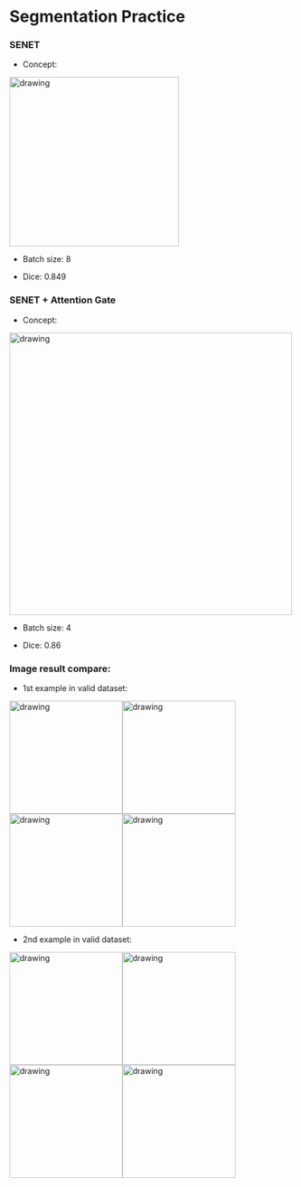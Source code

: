 # Segmentation Practice
### SENET
  - Concept:
  <img src="https://user-images.githubusercontent.com/56510169/131803211-ec2d6dd8-a579-4b69-9ade-d75a241d52b9.png" alt="drawing" width="300"/>
  
  - Batch size: 8
  
  - Dice: 0.849

### SENET + Attention Gate
  - Concept:
  <img src="https://user-images.githubusercontent.com/56510169/131803546-2ac19767-69ed-4d48-842a-e92e413944f9.png" alt="drawing" width="500"/>
  
  - Batch size: 4
  
  - Dice: 0.86

### Image result compare:
- 1st example in valid dataset:

<img src="https://user-images.githubusercontent.com/56510169/131805578-5f577339-72c1-40b5-a022-3c72981f1133.png" alt="drawing" width="200"/><img src="https://user-images.githubusercontent.com/56510169/131806076-fdc38da5-d8c3-43a1-8ad9-c0b8e7c887f1.png" alt="drawing" width="200"/><img src="https://user-images.githubusercontent.com/56510169/131806379-b8e5c6d1-baf1-4bfb-9618-b9984213e280.png" alt="drawing" width="200"/><img src="https://user-images.githubusercontent.com/56510169/131805280-2c4a5153-cfc6-41b1-828e-74db01225f03.png" alt="drawing" width="200"/>

- 2nd example in valid dataset:

<img src="https://user-images.githubusercontent.com/56510169/131807484-ac2f0a7c-91bc-4eb3-8f11-b4893c719abc.png" alt="drawing" width="200"/><img src="https://user-images.githubusercontent.com/56510169/131807043-2319e171-4498-4e6f-bd1a-d431108a3402.png" alt="drawing" width="200"/><img src="https://user-images.githubusercontent.com/56510169/131807674-c89c865e-1b89-4c52-9c2c-17d835d8e3f9.png" alt="drawing" width="200"/><img src="https://user-images.githubusercontent.com/56510169/131807281-4ec5f261-dece-47da-99ee-2bf989d46c4b.png" alt="drawing" width="200"/>





